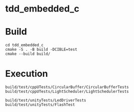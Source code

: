 tdd_embedded_c
=========


Build
=====

```
cd tdd_embedded_c
cmake -S . -B build -DCIBLE=test
cmake --build build/
```

Execution
=========

```
build/test/cppUTests/CircularBuffer/CircularBufferTests
build/test/cppUTests/LightScheduler/LightSchedulerTests

build/test/unityTests/LedDriverTests
build/test/unityTests/FlashTest
```